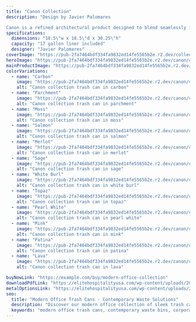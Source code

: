 ```yaml
---
title: "Canon Collection"
description: "Design by Javier Palomares

Canon is a refined architectural product designed to blend seamlessly into public spaces. Its sleek, geometric form, softened by subtle curves, strikes a balance between structure and elegance. The combination of neutral metallic surfaces and warm trim adds a touch of luxury, making it both functional and visually appealing. Ideal for high-end environments, Canon reflects a commitment to detail that complements premium interior design. Its recessed top opening ensures easy use while maintaining a clean, minimalist look, and the engraved lettering adds a refined, practical touch. Built with durable materials and a stylish finish, it fits perfectly in luxury lobbies, hospitality spaces, and modern office settings. Canon demonstrates how even functional elements can enhance a space's design, combining practicality with elegance to reinforce its overall aesthetic."
specifications: 
  dimensions: "18.5\"w x 18.5\"d x 30.25\"h"
  capacity: "17 gallon liner included"
  designer: "Javier Palomares"
coverImage: "https://pub-2fa7464bdf334fa9832ed14fe5565b2e.r2.dev/collectioncover/cover2.jpg"
heroImage: "https://pub-2fa7464bdf334fa9832ed14fe5565b2e.r2.dev/canon/canon-2.jpg"
mainProductImage: "https://pub-2fa7464bdf334fa9832ed14fe5565b2e.r2.dev/canon/canon-1.jpg"
colorVariations:
  - name: "Carbon"
    image: "https://pub-2fa7464bdf334fa9832ed14fe5565b2e.r2.dev/canon/canon-1.jpg"
    alt: "Canon collection trash can in carbon"
  - name: "Parchment"
    image: "https://pub-2fa7464bdf334fa9832ed14fe5565b2e.r2.dev/canon/canon-4.jpg"
    alt: "Canon collection trash can in parchment"
  - name: "Moss"
    image: "https://pub-2fa7464bdf334fa9832ed14fe5565b2e.r2.dev/canon/canon-5.jpg"
    alt: "Canon collection trash can in moss"
  - name: "Salmon"
    image: "https://pub-2fa7464bdf334fa9832ed14fe5565b2e.r2.dev/canon/canon-6.jpg"
    alt: "Canon collection trash can in salmon"
  - name: "Merlot"
    image: "https://pub-2fa7464bdf334fa9832ed14fe5565b2e.r2.dev/canon/canon-7.jpg"
    alt: "Canon collection trash can in merlot"
  - name: "Sage"
    image: "https://pub-2fa7464bdf334fa9832ed14fe5565b2e.r2.dev/canon/canon-8.jpg"
    alt: "Canon collection trash can in sage"
  - name: "White Burl"
    image: "https://pub-2fa7464bdf334fa9832ed14fe5565b2e.r2.dev/canon/canon-9.jpg"
    alt: "Canon collection trash can in white burl"
  - name: "Topaz"
    image: "https://pub-2fa7464bdf334fa9832ed14fe5565b2e.r2.dev/canon/canon-10.jpg"
    alt: "Canon collection trash can in topaz"
  - name: "Pearl White"
    image: "https://pub-2fa7464bdf334fa9832ed14fe5565b2e.r2.dev/canon/canon-11.jpg"
    alt: "Canon collection trash can in pearl white"
  - name: "Mink"
    image: "https://pub-2fa7464bdf334fa9832ed14fe5565b2e.r2.dev/canon/canon-12.jpg"
    alt: "Canon collection trash can in mink"
  - name: "Patina"
    image: "https://pub-2fa7464bdf334fa9832ed14fe5565b2e.r2.dev/canon/canon-13.jpg"
    alt: "Canon collection trash can in patina"
  - name: "Lava"
    image: "https://pub-2fa7464bdf334fa9832ed14fe5565b2e.r2.dev/canon/canon-14.jpg"
    alt: "Canon collection trash can in lava"

buyNowLink: "https://example.com/buy/modern-office-collection"
downloadPdfLink: "https://elitehospitalityusa.com/wp-content/uploads/2025/05/Canon_1033.pdf"
metalOptionsLink: "https://elitehospitalityusa.com/wp-content/uploads/2020/05/Options_Metal.pdf"
seo:
  title: "Modern Office Trash Cans - Contemporary Waste Solutions"
  description: "Discover our modern office collection of sleek trash cans and waste receptacles. Perfect for contemporary workspaces and corporate environments."
  keywords: "modern office trash cans, contemporary waste bins, corporate waste solutions, sleek office receptacles"
---
```


